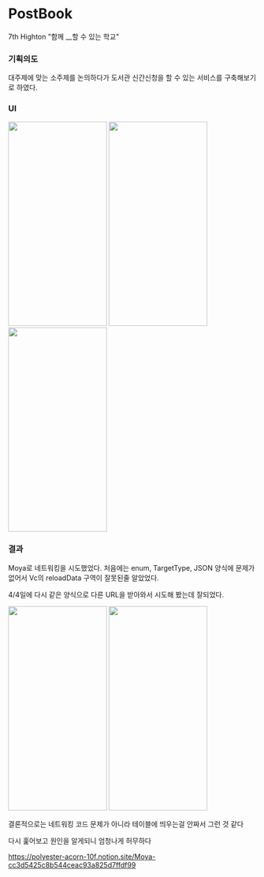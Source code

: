 # PostBook
7th Highton "함께 __할 수 있는 학교"

### 기획의도
대주제에 맞는 소주제를 논의하다가 도서관 신간신청을 할 수 있는 서비스를 구축해보기로 하였다.

### UI
<p align="left"><img src="https://user-images.githubusercontent.com/66416524/161487478-fc4cd202-a2f7-4c14-81d3-636d4b952377.png"  width="200" height="414">
<img src="https://user-images.githubusercontent.com/66416524/161556190-13ff6236-670b-472d-ac04-693ee72772a3.png"  width="200" height="414">
<img src="https://user-images.githubusercontent.com/66416524/161554474-efba69fc-c934-40a6-a614-c792e2fd1e01.png"  width="200" height="414">

### 결과
Moya로 네트워킹을 시도했었다.
처음에는 enum, TargetType, JSON 양식에 문제가 없어서 Vc의 reloadData 구역이 잘못된줄 알았었다.
  
4/4일에 다시 같은 양식으로 다른 URL을 받아와서 시도해 봤는데 잘되었다. 
  <p align="left"><img src="https://user-images.githubusercontent.com/66416524/161653162-4c25941c-287d-4e56-8c5f-93b88c3711e4.png"  width="200" height="414">
  <img src="https://user-images.githubusercontent.com/66416524/161653206-2c7de00f-3abd-4072-a98a-e2abd54d6cc4.png"  width="200" height="414">

  
결론적으로는 네트워킹 코드 문제가 아니라 테이블에 띄우는걸 안짜서 그런 것 같다
    
다시 훑어보고 원인을 알게되니 엄청나게 허무하다
  
  https://polyester-acorn-10f.notion.site/Moya-cc3d5425c8b544ceac93a825d7ffdf99
